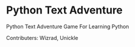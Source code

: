 # Python Text Adventure
Python Text Adventure Game For Learning Python

Contributers: Wizrad, Unickle
